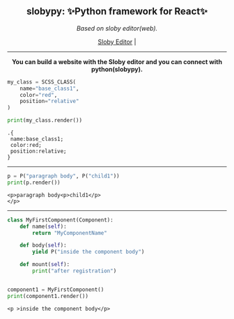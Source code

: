 <h2 align="center"><b>slobypy</b>: ✨Python framework for React✨</h2>
<p align="center"><i>Based on sloby editor(web).</i></p>

<p align="center">
  <a href="https://github.com/FlurryGlo/Sloby">Sloby Editor</a> |
  </p>
</p>

-----------

<p align="center"><b>You can build a website with the Sloby editor and you can connect with python(slobypy).</b></p>


```py
my_class = SCSS_CLASS(
    name="base_class1",
    color="red",
    position="relative"
)

print(my_class.render())
```
```
.{
 name:base_class1;
 color:red;
 position:relative;
}
```
--------------------

```py
p = P("paragraph body", P("child1"))
print(p.render())
```
```
<p>paragraph body<p>child1</p>
</p>
```
-----------
```py
class MyFirstComponent(Component):
    def name(self):
        return "MyComponentName"

    def body(self):
        yield P("inside the component body")

    def mount(self):
        print("after registration")


component1 = MyFirstComponent()
print(component1.render())
```
```
<p >inside the component body</p>
```
